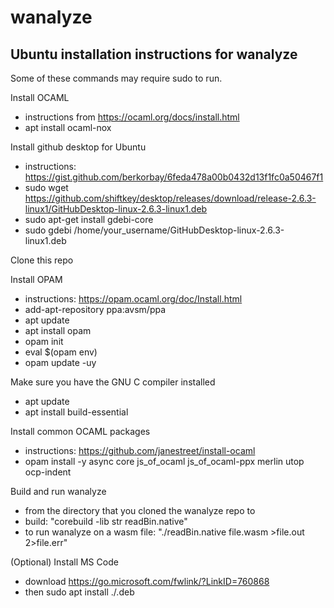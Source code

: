 # wanalyze

Ubuntu installation instructions for wanalyze
---------------------------------------------

Some of these commands may require sudo to run.

Install OCAML
- instructions from https://ocaml.org/docs/install.html
- apt install ocaml-nox

Install github desktop for Ubuntu
- instructions: https://gist.github.com/berkorbay/6feda478a00b0432d13f1fc0a50467f1
- sudo wget https://github.com/shiftkey/desktop/releases/download/release-2.6.3-linux1/GitHubDesktop-linux-2.6.3-linux1.deb
- sudo apt-get install gdebi-core
- sudo gdebi /home/your_username/GitHubDesktop-linux-2.6.3-linux1.deb

Clone this repo

Install OPAM
- instructions: https://opam.ocaml.org/doc/Install.html
- add-apt-repository ppa:avsm/ppa
- apt update
- apt install opam
- opam init
- eval $(opam env)
- opam update -uy

Make sure you have the GNU C compiler installed
- apt update
- apt install build-essential

Install common OCAML packages
- instructions: https://github.com/janestreet/install-ocaml
- opam install -y async core js_of_ocaml js_of_ocaml-ppx merlin utop ocp-indent

Build and run wanalyze
- from the directory that you cloned the wanalyze repo to
- build: "corebuild -lib str readBin.native"
- to run wanalyze on a wasm file: "./readBin.native file.wasm >file.out 2>file.err"

(Optional) Install MS Code
- download https://go.microsoft.com/fwlink/?LinkID=760868
- then sudo apt install ./<file downloaded>.deb